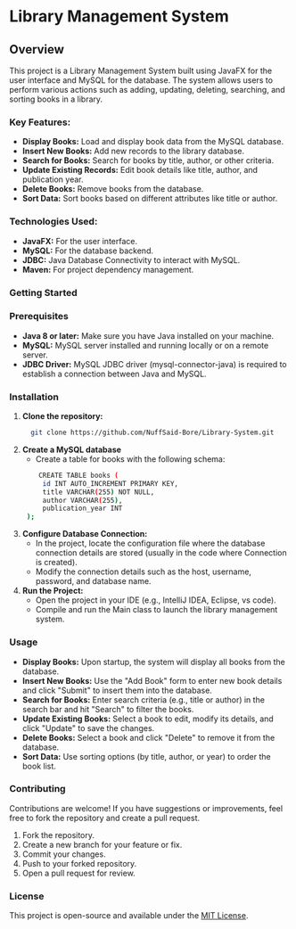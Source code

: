 # Library Management System

## Overview
This project is a Library Management System built using JavaFX for the user interface and MySQL for the database. The system allows users to perform various actions such as adding, updating, deleting, searching, and sorting books in a library.


### Key Features:
  - **Display Books:** Load and display book data from the MySQL database.
  - **Insert New Books:** Add new records to the library database.
  - **Search for Books:** Search for books by title, author, or other criteria.
  - **Update Existing Records:** Edit book details like title, author, and publication year.
  - **Delete Books:** Remove books from the database.
  - **Sort Data:** Sort books based on different attributes like title or author.
    
### Technologies Used:
  - **JavaFX:** For the user interface.
  - **MySQL:** For the database backend.
  - **JDBC:** Java Database Connectivity to interact with MySQL.
  - **Maven:** For project dependency management.

### Getting Started

### Prerequisites
  - **Java 8 or later:** Make sure you have Java installed on your machine.
  - **MySQL:** MySQL server installed and running locally or on a remote server.
  - **JDBC Driver:** MySQL JDBC driver (mysql-connector-java) is required to establish a connection between Java and MySQL.

### Installation
  1. **Clone the repository:**
     ```bash
       git clone https://github.com/NuffSaid-Bore/Library-System.git
     ````
  2. **Create a MySQL database**
      - Create a table for books with the following schema:
     ```bash
         CREATE TABLE books (
          id INT AUTO_INCREMENT PRIMARY KEY,
          title VARCHAR(255) NOT NULL,
          author VARCHAR(255),
          publication_year INT
      );
     ````
  3. **Configure Database Connection:**
       - In the project, locate the configuration file where the database connection details are stored (usually in the code where Connection is created).
       - Modify the connection details such as the host, username, password, and database name.
  4. **Run the Project:**
     - Open the project in your IDE (e.g., IntelliJ IDEA, Eclipse, vs code).
     - Compile and run the Main class to launch the library management system.

### Usage
  - **Display Books:** Upon startup, the system will display all books from the database.
  - **Insert New Books:** Use the "Add Book" form to enter new book details and click "Submit" to insert them into the database.
  - **Search for Books:** Enter search criteria (e.g., title or author) in the search bar and hit "Search" to filter the books.
  - **Update Existing Books:** Select a book to edit, modify its details, and click "Update" to save the changes.
  - **Delete Books:** Select a book and click "Delete" to remove it from the database.
  - **Sort Data:** Use sorting options (by title, author, or year) to order the book list.

### Contributing
Contributions are welcome! If you have suggestions or improvements, feel free to fork the repository and create a pull request.
  1. Fork the repository.
  2. Create a new branch for your feature or fix.
  3. Commit your changes.
  4. Push to your forked repository.
  5. Open a pull request for review.


### License
This project is open-source and available under the [MIT License](https://mit-license.org/).
